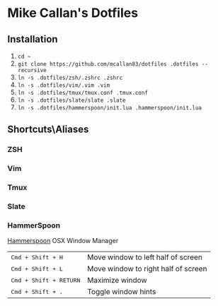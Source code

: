 # Mike Callan's Dotfiles

## Installation

1. `cd ~`
2. `git clone https://github.com/mcallan83/dotfiles .dotfiles --recursive`
3. `ln -s .dotfiles/zsh/.zshrc .zshrc`
4. `ln -s .dotfiles/vim/.vim .vim`
5. `ln -s .dotfiles/tmux/tmux.conf .tmux.conf`
6. `ln -s .dotfiles/slate/slate .slate`
7. `ln -s .dotfiles/hammerspoon/init.lua .hammerspoon/init.lua`

## Shortcuts\Aliases

### ZSH

### Vim

### Tmux

### Slate

### HammerSpoon

[Hammerspoon](http://www.hammerspoon.org/) OSX Window Manager

<table>
	<tr>
		<td>
			<kbd>Cmd + Shift + H</kbd>
		</td>
		<td>
			Move window to left half of screen
		</td>
	</tr>
	<tr>
		<td>
			<kbd>Cmd + Shift + L</kbd>
		</td>
		<td>
			Move window to right half of screen
		</td>
	</tr>
	<tr>
		<td>
			<kbd>Cmd + Shift + RETURN</kbd>
		</td>
		<td>
			Maximize window
		</td>
	</tr>
	<tr>
		<td>
			<kbd>Cmd + Shift + . </kbd>
		</td>
		<td>
			Toggle window hints
		</td>
	</tr>
</table>

